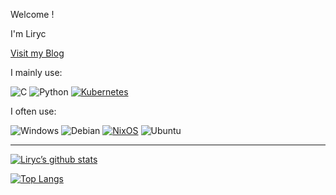 Welcome !

I'm Liryc

[Visit my Blog](https://liryc116.github.io/blog/)

I mainly use:

![C](https://img.shields.io/badge/c-%2300599C.svg?style=for-the-badge&logo=c&logoColor=white) ![Python](https://img.shields.io/badge/python-3670A0?style=for-the-badge&logo=python&logoColor=ffdd54) [![Kubernetes](https://img.shields.io/badge/Kubernetes-326CE5?logo=kubernetes&logoColor=fff)](#)

I often use:

![Windows](https://img.shields.io/badge/Windows-0078D6?style=for-the-badge&logo=windows&logoColor=white) ![Debian](https://img.shields.io/badge/Debian-CE0058?style=for-the-badge&logo=Debian&logoColor=white) [![NixOS](https://img.shields.io/badge/NixOS-5277C3?style=for-the-badge&logo=nixos&logoColor=white)](#) ![Ubuntu](https://img.shields.io/badge/Ubuntu-E95420?style=for-the-badge&logo=ubuntu&logoColor=white)

---

[![Liryc’s github stats](https://github-readme-stats.vercel.app/api?username=Liryc116&show_icons=true&hide_border=true)](https://github.com/Liryc116)

[![Top Langs](https://github-readme-stats.vercel.app/api/top-langs/?username=Liryc116)](https://github.com/Liryc116)
